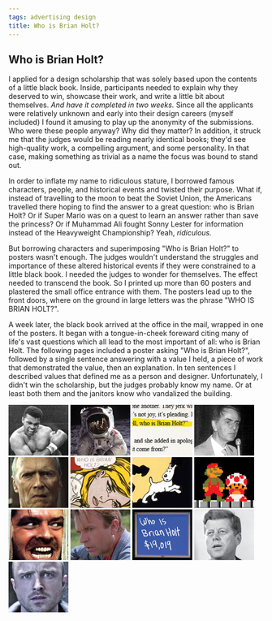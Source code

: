 ```yaml
---
tags: advertising design
title: Who is Brian Holt?
---
```


<article>
<h1>Who is Brian Holt?</h1>
<section>
<p>I applied for a design scholarship that was solely based upon the contents of a little black book. Inside, participants needed to explain why they deserved to win, showcase their work, and write a little bit about themselves. <em>And have it completed in two weeks.</em> Since all the applicants were relatively unknown and early into their design careers (myself included) I found it amusing to play up the anonymity of the submissions. Who were these people anyway? Why did they matter? In addition, it struck me that the judges would be reading nearly identical books; they'd see high-quality work, a compelling argument, and some personality. In that case, making something as trivial as a name the focus was bound to stand out.</p>
<p>In order to inflate my name to ridiculous stature, I borrowed famous characters, people, and historical events and twisted their purpose. What if, instead of travelling to the moon to beat the Soviet Union, the Americans travelled there hoping to find the answer to a great question: who is Brian Holt? Or if Super Mario was on a quest to learn an answer rather than save the princess? Or if Muhammad Ali fought Sonny Lester for information instead of the Heavyweight Championship? Yeah, <em>ridiculous.</em></p>
<p>But borrowing characters and superimposing "Who is Brian Holt?" to posters wasn't enough. The judges wouldn't understand the struggles and importance of these altered historical events if they were constrained to a little black book. I needed the judges to wonder for themselves. The effect needed to transcend the book. So I printed up more than 60 posters and plastered the small office entrance with them. The posters lead up to the front doors, where on the ground in large letters was the phrase "WHO IS BRIAN HOLT?".</p>
<p>A week later, the black book arrived at the office in the mail, wrapped in one of the posters. It began with a tongue-in-cheek foreward citing many of life's vast questions which all lead to the most important of all: who is Brian Holt. The following pages included a poster asking "Who is Brian Holt?", followed by a single sentence answering with a value I held, a piece of work that demonstrated the value, then an explanation. In ten sentences I described values that defined me as a person and designer. Unfortunately, I didn't win the scholarship, but the judges probably know my name. Or at least both them and the janitors know who vandalized the building.</p></section>
<aside><div class="left">
	<a href="images/WhoIsBrianHolt1.jpg" class="fancybox" title="Muhammad Ali fights Sonny Lester for an answer" rel="Who Is Brian Holt"><img src="images/WhoIsBrianHolt1-thumb.jpg" width="118" height="100"></a>
    <a href="images/WhoIsBrianHolt2.jpg" class="fancybox" title="An answer was what Americans hoped to find on the moon" rel="Who Is Brian Holt"><img src="images/WhoIsBrianHolt2-thumb.jpg" width="118" height="100"></a>
    <a href="images/WhoIsBrianHolt3.jpg" class="fancybox" title="The phrase that shook the world in Ayn Rand's magnum opus, Atlas Shrugged" rel="Who Is Brian Holt"><img src="images/WhoIsBrianHolt3-thumb.jpg" width="118" height="100"></a>
    <a href="images/WhoIsBrianHolt4.jpg" class="fancybox" title="Carl Sagan's reason for travelling throughout the Cosmos" rel="Who Is Brian Holt"><img src="images/WhoIsBrianHolt4-thumb.jpg" width="118" height="100"></a>
    <a href="images/WhoIsBrianHolt5.jpg" class="fancybox" title="A straight answer is all Clint Eastwood wants" rel="Who Is Brian Holt"><img src="images/WhoIsBrianHolt5-thumb.jpg" width="118" height="100"></a>
    <a href="images/WhoIsBrianHolt6.jpg" class="fancybox" title="Even Roy Lichtenstein thought the search for the answer was Hopeless" rel="Who Is Brian Holt"><img src="images/WhoIsBrianHolt6-thumb.jpg" width="118" height="100"></a>
    <a href="images/WhoIsBrianHolt7.jpg" class="fancybox" title="A life-long investigation for Tintin and Snowy" rel="Who Is Brian Holt"><img src="images/WhoIsBrianHolt7-thumb.jpg" width="118" height="100"></a>
    <a href="images/WhoIsBrianHolt8.jpg" class="fancybox" title="Since the princess was kidnapped more often than not, Mario pursued more pressing matters" rel="Who Is Brian Holt"><img src="images/WhoIsBrianHolt8-thumb.jpg" width="118" height="100"></a>
    <a href="images/WhoIsBrianHolt9.jpg" class="fancybox" title="The reason Jack Torrance went mad" rel="Who Is Brian Holt"><img src="images/WhoIsBrianHolt9-thumb.jpg" width="118" height="100"></a>
    <a href="images/WhoIsBrianHolt10.jpg" class="fancybox" title="What Dr. Alan Grant really hoped to uncover during one of his digs" rel="Who Is Brian Holt"><img src="images/WhoIsBrianHolt10-thumb.jpg" width="118" height="100"></a>
    <a href="images/WhoIsBrianHolt11.jpg" class="fancybox" title="Obviously, the correct answer to Alex Trebek's trivia" rel="Who Is Brian Holt"><img src="images/WhoIsBrianHolt11-thumb.jpg" width="118" height="100"></a>
    <a href="images/WhoIsBrianHolt12.jpg" class="fancybox" title="Ask not what your country can do for you – ask who is Brian Holt" rel="Who Is Brian Holt"><img src="images/WhoIsBrianHolt12-thumb.jpg" width="118" height="100"></a>
    <a href="images/WhoIsBrianHolt13.jpg" class="fancybox" title="Wondered more often than 'who is Heisenberg?'" rel="Who Is Brian Holt"><img src="images/WhoIsBrianHolt13-thumb.jpg" width="118" height="100"></a>
</div></aside>
</article>
<div class="clear"></div>
